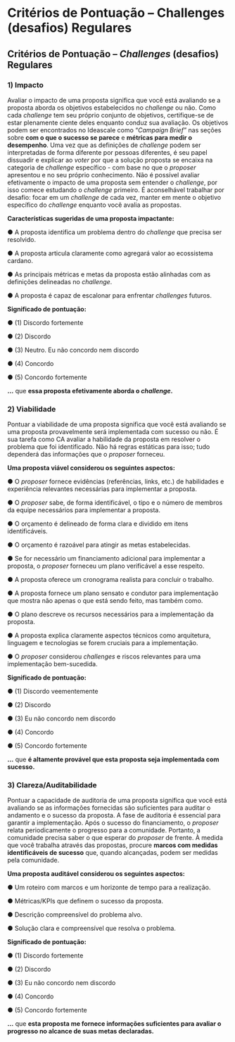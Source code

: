 # Critérios de Pontuação – Challenges (desafios) Regulares

## **Critérios de Pontuação – **_**Challenges**_** (desafios) Regulares** <a href="#_toc98538912" id="_toc98538912"></a>

### &#x20; <a href="#_tv7p8r94wjj3" id="_tv7p8r94wjj3"></a>

### 1) Impacto <a href="#_toc98538913" id="_toc98538913"></a>

&#x20;

Avaliar o impacto de uma proposta significa que você está avaliando se a proposta aborda os objetivos estabelecidos no _challenge_ ou não. Como cada _challenge_ tem seu próprio conjunto de objetivos, certifique-se de estar plenamente ciente deles enquanto conduz sua avaliação.  Os objetivos podem ser encontrados no Ideascale como “_Campaign Brief”_ nas seções sobre **com o que o sucesso se parece** e **métricas para medir o desempenho**. Uma vez que as definições de _challenge_ podem ser interpretadas de forma diferente por pessoas diferentes, é seu papel dissuadir e explicar ao _voter_ por que a solução proposta se encaixa na categoria de _challenge_ específico - com base no que o _proposer_ apresentou e no seu próprio conhecimento. Não é possível avaliar efetivamente o impacto de uma proposta sem entender o _challenge_, por isso comece estudando o _challenge_ primeiro. É aconselhável trabalhar por desafio: focar em um _challenge_ de cada vez, manter em mente o objetivo específico do _challenge_ enquanto você avalia as propostas.

&#x20;

**Características sugeridas de uma proposta impactante:**

●        A proposta identifica um problema dentro do _challenge_ que precisa ser resolvido.

●        A proposta articula claramente como agregará valor ao ecossistema cardano.

●        As principais métricas e metas da proposta estão alinhadas com as definições delineadas no _challenge_.

●        A proposta é capaz de escalonar para enfrentar _challenges_ futuros.

&#x20;

**Significado de pontuação:**

●     (1) Discordo fortemente

●     (2) Discordo

●     (3) Neutro. Eu não concordo nem discordo

●     (4) Concordo

●     (5) Concordo fortemente

**...** que **essa proposta efetivamente aborda o **_**challenge**_**.**

### 2) Viabilidade <a href="#_toc98538914" id="_toc98538914"></a>

Pontuar a viabilidade de uma proposta significa que você está avaliando se uma proposta provavelmente será implementada com sucesso ou não. É sua tarefa como CA avaliar a habilidade da proposta em resolver o problema que foi identificado. Não há regras estáticas para isso; tudo dependerá das informações que o _proposer_ forneceu.

&#x20;

**Uma proposta viável considerou os seguintes aspectos:**

●        O _proposer_ fornece evidências (referências, links, etc.) de habilidades e experiência relevantes necessárias para implementar a proposta.

●        O _proposer_ sabe, de forma identificável, o tipo e o número de membros da equipe necessários para implementar a proposta.

●        O orçamento é delineado de forma clara e dividido em itens identificáveis.

●        O orçamento é razoável para atingir as metas estabelecidas.

●        Se for necessário um financiamento adicional para implementar a proposta, o _proposer_ forneceu um plano verificável a esse respeito.

●        A proposta oferece um cronograma realista para concluir o trabalho.

●        A proposta fornece um plano sensato e condutor para implementação que mostra não apenas o que está sendo feito, mas também como.

●        O plano descreve os recursos necessários para a implementação da proposta.

●        A proposta explica claramente aspectos técnicos como arquitetura, linguagem e tecnologias se forem cruciais para a implementação.

●        O _proposer_ considerou _challenges_ e riscos relevantes para uma implementação bem-sucedida.

&#x20;

**Significado de pontuação:**

●     (1) Discordo veementemente

●     (2) Discordo

●     (3) Eu não concordo nem discordo

●     (4) Concordo

●     (5) Concordo fortemente

**...** que **é altamente provável que esta proposta seja implementada com sucesso.**

&#x20;

&#x20;

### 3) Clareza/Auditabilidade <a href="#_toc98538915" id="_toc98538915"></a>

Pontuar a capacidade de auditoria de uma proposta significa que você está avaliando se as informações fornecidas são suficientes para auditar o andamento e o sucesso da proposta. A fase de auditoria é essencial para garantir a implementação. Após o sucesso do financiamento, o _proposer_ relata periodicamente o progresso para a comunidade. Portanto, a comunidade precisa saber o que esperar do _proposer_ de frente. À medida que você trabalha através das propostas, procure **marcos com medidas identificáveis de sucesso** que, quando alcançadas, podem ser medidas pela comunidade.

&#x20;

**Uma proposta auditável considerou os seguintes aspectos:**

●        Um roteiro com marcos e um horizonte de tempo para a realização.

●        Métricas/KPIs que definem o sucesso da proposta.

●        Descrição compreensível do problema alvo.

●        Solução clara e compreensível que resolva o problema.

&#x20;

**Significado de pontuação:**

●     (1) Discordo fortemente

●     (2) Discordo

●     (3) Eu não concordo nem discordo

●     (4) Concordo

●     (5) Concordo fortemente

**...** que **esta proposta me fornece informações suficientes para avaliar o progresso no alcance de suas metas declaradas.**
